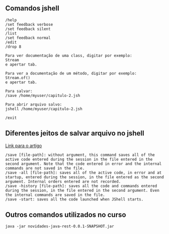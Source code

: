 ## Comandos jshell

```
/help
/set feedback verbose
/set feedback silent
/list
/set feedback normal
/edit
/drop 8

Para ver documentação de uma class, digitar por exemplo:
Stream
e apertar tab.

Para ver a documentação de um método, digitar por exemplo:
Stream.of()
e apertar tab.

Para salvar:
/save /home/myuser/capitulo-2.jsh

Para abrir arquivo salvo:
jshell /home/myuser/capitulo-2.jsh

/exit
```

## Diferentes jeitos de salvar arquivo no jshell

[Link para o artigo](https://www.tutorialspoint.com/how-to-save-the-current-jshell-session-in-java-9)  

```
/save [file-path]: without argument, this command saves all of the active code entered during the session in the file entered in the second argument. Note that the code entered in error and the internal commands are not saved in the file.
/save -all [file-path]: saves all of the active code, in error and at startup, entered during the session, in the file entered as the second argument. Internal orders entered are not recorded.
/save -history [file-path]: saves all the code and commands entered during the session, in the file entered in the second argument. Even the internal commands are saved in the file.
/save -start: saves all the code launched when JShell starts.
```

## Outros comandos utilizados no curso

```
java -jar novidades-java-rest-0.0.1-SNAPSHOT.jar
```
